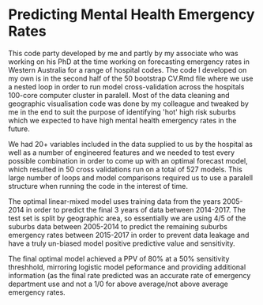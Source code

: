 # Predicting Mental Health Emergency Rates
This code party developed by me and partly by my associate who was working on his PhD at the time working on forecasting emergency rates in Western Australia for a range of hospital codes. The code I developed on my own is in the second half of the 50 bootstrap CV.Rmd file where we use a nested loop in order to run model cross-validation across the hospitals 100-core computer cluster in paralell. Most of the data cleaning and geographic visualisation code was done by my colleague and tweaked by me in the end to suit the purpose of identifying 'hot' high risk suburbs which we expected to have high mental health emergency rates in the future.

We had 20+ variables included in the data supplied to us by the hospital as well as a number of engineered features and we needed to test every possible combination in order to come up with an optimal forecast model, which resulted in 50 cross validations run on a total of 527 models. This large number of loops and model comparisons required us to use a paralell structure when running the code in the interest of time.

The optimal linear-mixed model uses training data from the years 2005-2014 in order to predict the final 3 years of data between 2014-2017. The test set is split by geographic area, so essentially we are using 4/5 of the suburbs data between 2005-2014 to predict the remaining suburbs emergency rates between 2015-2017 in order to prevent data leakage and have a truly un-biased model positive predictive value and sensitivity.

The final optimal model achieved a PPV of 80% at a 50% sensitivity threshhold, mirroring logistic model peformance and providing additional information (as the final rate predicted was an accurate rate of emergency department use and not a 1/0 for above average/not above average emergency rates.
